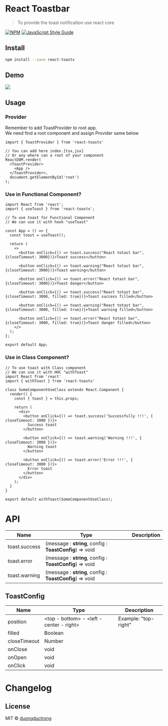 # React Toastbar

> To provide the toast notification use react core

[![NPM](https://img.shields.io/npm/v/react-toastx.svg)](https://www.npmjs.com/package/react-toastx) [![JavaScript Style Guide](https://img.shields.io/badge/code_style-standard-brightgreen.svg)](https://standardjs.com)

## Install

```bash
npm install --save react-toastx
```

## Demo

<img src="./src/assets/action-demo.gif" />

## Usage

### **Provider**

Remember to add ToastProvider to root app. <br/>
We need find a root component and assign Provider same below

```tsx
import { ToastProvider } from 'react-toastx'

// You can add here index.[tsx,jsx]
// Or any where can a root of your component
ReactDOM.render(
  <ToastProvider>
    <App />
  </ToastProvider>,
  document.getElementById('root')
);
```

### Use in Functional Component?

```tsx
import React from 'react';
import { useToast } from 'react-toastx';

// To use toast for Functional Component
// We can use it with hook "useToast"

const App = () => {
  const toast = useToast();

  return (
    <>
      <button onClick={() => toast.success("React totast bar", {closeTimeout: 3000})}>Toast success</button>

      <button onClick={() => toast.warning("React totast bar", {closeTimeout: 3000})}>Toast warning</button>

      <button onClick={() => toast.error("React totast bar", {closeTimeout: 3000})}>Toast danger</button>

      <button onClick={() => toast.success("React totast bar", {closeTimeout: 3000, filled: true})}>Toast success filled</button>

      <button onClick={() => toast.warning("React totast bar", {closeTimeout: 3000, filled: true})}>Toast warning filled</button>

      <button onClick={() => toast.error("React totast bar", {closeTimeout: 3000, filled: true})}>Toast danger filled</button>
    </>
  );
};

export default App;
```

### Use in Class Component?

```tsx
// To use toast with Class component
// We can use it with HOC "withToast"
import React from 'react'
import { withToast } from 'react-toastx'

class SomeComponentUseClass extends React.Component {
  render() {
    const { toast } = this.props;

    return (
      <div>
        <button onClick={() => toast.success('Successfully !!!', { closeTimeout: 3000 })}>
          Success toast
        </button>

        <button onClick={() => toast.warning('Warning !!!', { closeTimeout: 3000 })}>
          Warning toast
        </button>

        <button onClick={() => toast.error('Error !!!', { closeTimeout: 3000 })}>
          Error toast
        </button>
      </div>
    );
  }
}

export default withToast(SomeComponentUseClass);

```

# API

| Name          | Type                                                     | Description |
| ------------- | -------------------------------------------------------- | ----------- |
| toast.success | (message : **string**, config : **ToastConfig**) => void |             |
| toast.error   | (message : **string**, config : **ToastConfig**) => void |             |
| toast.warning | (message : **string**, config : **ToastConfig**) => void |             |

## ToastConfig
| Name         | Type                                     | Description          |
| ------------ | ---------------------------------------- | -------------------- |
| position     | <top - bottom> - <left - center - right> | Example: "top-right" |
| filled       | Boolean                                  |                      |
| closeTimeout | Number                                   |                      |
| onClose      | void                                     |                      |
| onOpen       | void                                     |                      |
| onClick      | void                                     |                      |

# Changelog


## License

MIT © [duongductrong](https://github.com/duongductrong)
